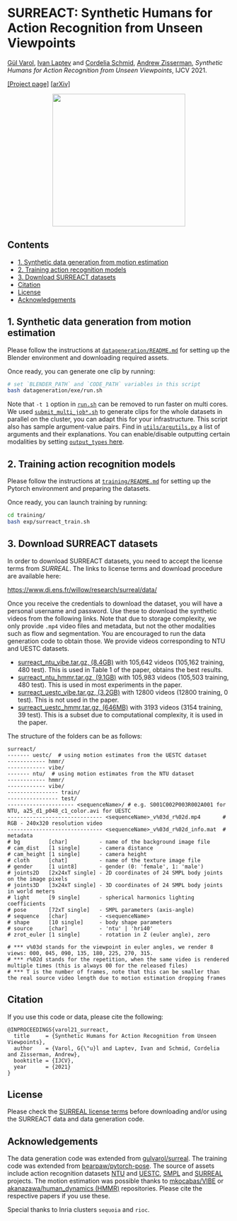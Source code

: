 # SURREACT: Synthetic Humans for Action Recognition from Unseen Viewpoints

[Gül Varol](https://imagine.enpc.fr/~varolg/), [Ivan Laptev](http://www.di.ens.fr/~laptev/) and [Cordelia Schmid](https://thoth.inrialpes.fr/~schmid/),  [Andrew Zisserman](https://www.robots.ox.ac.uk/~az/),
*Synthetic Humans for Action Recognition from Unseen Viewpoints*, IJCV 2021.

[[Project page]](http://www.di.ens.fr/willow/research/surreact/) [[arXiv]](https://arxiv.org/abs/1912.04070)

<p align="center">
<img src="http://www.di.ens.fr/willow/research/surreact/images/surreact.jpg" height="300">
</p>

## Contents
* [1. Synthetic data generation from motion estimation](#1-synthetic-data-generation-from-motion-estimation)
* [2. Training action recognition models](#2-training-action-recognition-models)
* [3. Download SURREACT datasets](#3-download-surreact-datasets)
* [Citation](#citation)
* [License](#license)
* [Acknowledgements](#acknowledgements)

## 1. Synthetic data generation from motion estimation

Please follow the instructions at [`datageneration/README.md`](datageneration/README.md) for setting up the Blender environment and downloading required assets.

Once ready, you can generate one clip by running:
``` bash
# set `BLENDER_PATH` and `CODE_PATH` variables in this script
bash datageneration/exe/run.sh
```
Note that `-t 1` option in [`run.sh`](datageneration/exe/run.sh) can be removed to run faster on multi cores. We used [`submit_multi_job*.sh`](datageneration/exe/) to generate clips for the whole datasets in parallel on the cluster, you can adapt this for your infrastructure. This script also has sample argument-value pairs. Find in [`utils/argutils.py`](datageneration/utils/argutils.py) a list of arguments and their explanations. You can enable/disable outputting certain modalities by setting [`output_types` here](datageneration/main.py#L72).

## 2. Training action recognition models

Please follow the instructions at [`training/README.md`](training/README.md) for setting up the Pytorch environment and preparing the datasets.

Once ready, you can launch training by running:
``` bash
cd training/
bash exp/surreact_train.sh
```

## 3. Download SURREACT datasets

In order to download SURREACT datasets, you need to accept the license terms from *SURREAL*. The links to license terms and download procedure are available here:

https://www.di.ens.fr/willow/research/surreal/data/

Once you receive the credentials to download the dataset, you will have a personal username and password. Use these to download the synthetic videos from the following links. Note that due to storage complexity, we only provide `.mp4` video files and metadata, but not the other modalities such as flow and segmentation. You are encouraged to run the data generation code to obtain those. We provide videos corresponding to NTU and UESTC datasets.

* [surreact_ntu_vibe.tar.gz, (8.4GB)](https://lsh.paris.inria.fr/SURREAL/surreact/surreact_ntu_vibe.tar.gz) with 105,642 videos (105,162 training, 480 test). This is used in Table 1 of the paper, obtains the best results.
* [surreact_ntu_hmmr.tar.gz, (9.1GB)](https://lsh.paris.inria.fr/SURREAL/surreact/surreact_ntu_hmmr.tar.gz) with 105,983 videos (105,503 training, 480 test). This is used in most experiments in the paper.
* [surreact_uestc_vibe.tar.gz, (3.2GB)](https://lsh.paris.inria.fr/SURREAL/surreact/surreact_uestc_vibe.tar.gz) with 12800 videos (12800 training, 0 test). This is not used in the paper.
* [surreact_uestc_hmmr.tar.gz, (646MB)](https://lsh.paris.inria.fr/SURREAL/surreact/surreact_uestc_hmmr.tar.gz) with 3193 videos (3154 training, 39 test). This is a subset due to computational complexity, it is used in the paper.

The structure of the folders can be as follows:

``` shell
surreact/
------- uestc/  # using motion estimates from the UESTC dataset
------------ hmmr/
------------ vibe/
------- ntu/  # using motion estimates from the NTU dataset
------------ hmmr/
------------ vibe/
---------------- train/
---------------- test/
--------------------- <sequenceName>/ # e.g. S001C002P003R002A001 for NTU, a25_d1_p048_c1_color.avi for UESTC
------------------------------ <sequenceName>_v%03d_r%02d.mp4       # RGB - 240x320 resolution video
------------------------------ <sequenceName>_v%03d_r%02d_info.mat  # metadata
# bg         [char]          - name of the background image file
# cam_dist   [1 single]      - camera distance
# cam_height [1 single]      - camera height
# cloth      [chat]          - name of the texture image file
# gender     [1 uint8]       - gender (0: 'female', 1: 'male')
# joints2D   [2x24xT single] - 2D coordinates of 24 SMPL body joints on the image pixels
# joints3D   [3x24xT single] - 3D coordinates of 24 SMPL body joints in world meters
# light      [9 single]      - spherical harmonics lighting coefficients
# pose       [72xT single]   - SMPL parameters (axis-angle)
# sequence   [char]          - <sequenceName>
# shape      [10 single]     - body shape parameters
# source     [char]          - 'ntu' | 'hri40'
# zrot_euler [1 single]      - rotation in Z (euler angle), zero

# *** v%03d stands for the viewpoint in euler angles, we render 8 views: 000, 045, 090, 135, 180, 225, 270, 315.
# *** r%02d stands for the repetition, when the same video is rendered multiple times (this is always 00 for the released files)
# *** T is the number of frames, note that this can be smaller than the real source video length due to motion estimation dropping frames
```

## Citation
If you use this code or data, please cite the following:

```
@INPROCEEDINGS{varol21_surreact,  
  title     = {Synthetic Humans for Action Recognition from Unseen Viewpoints},  
  author    = {Varol, G{\"u}l and Laptev, Ivan and Schmid, Cordelia and Zisserman, Andrew},  
  booktitle = {IJCV},  
  year      = {2021}  
}
```

## License
Please check the [SURREAL license terms](http://www.di.ens.fr/willow/research/surreal/data/license.html) before downloading and/or using the SURREACT data and data generation code.

## Acknowledgements
The data generation code was extended from [gulvarol/surreal](https://github.com/gulvarol/surreal). The training code was extended from [bearpaw/pytorch-pose](https://github.com/bearpaw/pytorch-pose). The source of assets include action recognition datasets [NTU](http://rose1.ntu.edu.sg/Datasets/actionRecognition.asp) and [UESTC](https://github.com/HRI-UESTC/CFM-HRI-RGB-D-action-database/blob/master/License%20Agreement.pdf), [SMPL](https://smpl.is.tue.mpg.de/) and [SURREAL](http://www.di.ens.fr/willow/research/surreal/) projects. The motion estimation was possible thanks to [mkocabas/VIBE](https://github.com/mkocabas/VIBE) or [akanazawa/human_dynamics (HMMR)](https://github.com/akanazawa/human_dynamics) repositories. Please cite the respective papers if you use these.

Special thanks to Inria clusters `sequoia` and `rioc`.
